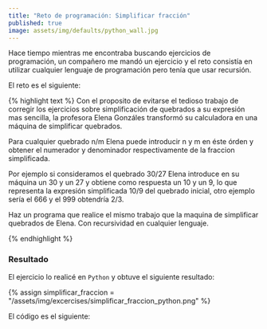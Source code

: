 ```yaml
---
title: "Reto de programación: Simplificar fracción"
published: true
image: assets/img/defaults/python_wall.jpg
---
```


Hace tiempo mientras me encontraba buscando ejercicios de programación, un compañero me mandó un ejercicio y el reto consistía en utilizar cualquier lenguaje de programación pero tenía que usar recursión.

El reto es el siguiente: 

{% highlight text %}
Con el proposito de evitarse el tedioso trabajo de corregir
los ejercicios sobre simplificación de quebrados a su expresión
mas sencilla, la profesora Elena Gonzáles transformó su calculadora
en una máquina de simplificar quebrados. 

Para cualquier quebrado n/m Elena puede introducir n y m en éste órden y 
obtener el numerador y denominador respectivamente de la fraccion simplificada. 

Por ejemplo si consideramos el quebrado 30/27 Elena introduce en su máquina 
un 30 y un 27 y obtiene como respuesta un 10 y un 9, lo que representa 
la expresión simplificada 10/9 del quebrado inicial, 
otro ejemplo sería el 666 y el 999 obtendría 2/3.

Haz un programa que realice el mismo trabajo que la maquina de simplificar
quebrados de Elena. Con recursividad en cualquier lenguaje.

{% endhighlight %}

### Resultado

El ejercicio lo realicé en `Python` y obtuve el siguiente resultado: 

{% assign simplificar_fraccion = "/assets/img/excercises/simplificar_fraccion_python.png" %}
<a href="{{ site.baseurl }}{{ simplificar_fraccion }}">
  <img class="img__responsive" src="{{ site.baseurl }}{{ simplificar_fraccion }}" alt="">
</a>

El código es el siguiente:

<code data-gist-id="75e6efd821d29f3fe4c6"></code>